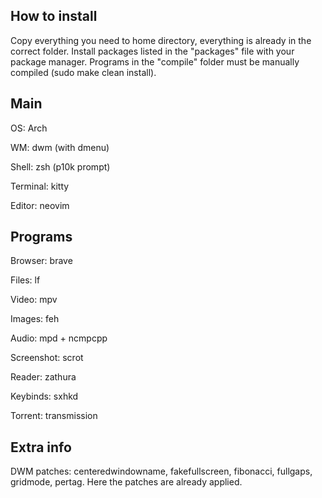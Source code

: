 ## How to install

Copy everything you need to home directory, everything is already in the correct folder. Install packages listed in the "packages" file with your package manager. Programs in the "compile" folder must be manually compiled (sudo make clean install).



## Main

OS: Arch

WM: dwm (with dmenu)

Shell: zsh (p10k prompt)

Terminal: kitty

Editor: neovim



## Programs

Browser: brave

Files: lf

Video: mpv

Images: feh

Audio: mpd + ncmpcpp

Screenshot: scrot

Reader: zathura

Keybinds: sxhkd

Torrent: transmission



## Extra info

DWM patches: centeredwindowname, fakefullscreen, fibonacci, fullgaps, gridmode, pertag. Here the patches are already applied.
